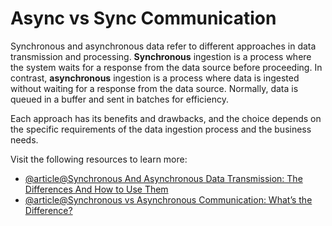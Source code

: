 # Async vs Sync Communication

Synchronous and asynchronous data refer to different approaches in data transmission and processing. **Synchronous** ingestion is a process where the system waits for a response from the data source before proceeding. In contrast, **asynchronous** ingestion is a process where data is ingested without waiting for a response from the data source. Normally, data is queued in a buffer and sent in batches for efficiency.

Each approach has its benefits and drawbacks, and the choice depends on the specific requirements of the data ingestion process and the business needs.

Visit the following resources to learn more:

- [@article@Synchronous And Asynchronous Data Transmission: The Differences And How to Use Them](https://www.computer.org/publications/tech-news/trends/synchronous-asynchronous-data-transmission)
- [@article@Synchronous vs Asynchronous Communication: What’s the Difference?](https://www.getguru.com/reference/synchronous-vs-asynchronous-communication)